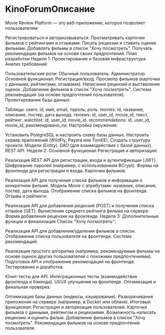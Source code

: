 # KinoForumОписание
Movie Review Platform — это веб-приложение, которое позволяет пользователям:

Регистрироваться и авторизовываться.
Просматривать карточки фильмов с рейтингами и отзывами.
Писать рецензии и ставить оценки фильмам.
Добавлять фильмы в список "Хочу посмотреть".
Получать рекомендации фильмов на основе своих предпочтений.
План разработки
Неделя 1: Проектирование и базовая инфраструктура
Анализ требований:

Пользовательские роли:
Обычный пользователь.
Администратор.
Основной функционал:
Регистрация/вход.
Просмотр фильмов (карточки с данными, рейтингами, отзывами).
Написание рецензий и выставление оценок.
Добавление фильмов в список "Хочу посмотреть".
Система рекомендаций (на основе предпочтений пользователя).
Проектирование базы данных:

Таблицы:
users: id, имя, email, пароль, роль.
movies: id, название, описание, постер, дата выхода.
reviews: id, user_id, movie_id, текст, рейтинг.
watchlist: id, user_id, movie_id.
recommendations: id, user_id, movie_id, рекомендовано_ли.
Настройка окружения:

Установить PostgreSQL и настроить схему базы данных.
Настроить сервер приложений (WildFly, Payara или TomEE).
Создать структуру проекта:
Модели (Entity).
DAO (для взаимодействия с базой данных).
REST API.
Неделя 2: Основной функционал
Регистрация и авторизация:

Реализация REST API для регистрации, входа и аутентификации (JWT).
Шифрование паролей (например, с использованием BCrypt).
Формы на фронтенде для регистрации и входа.
Карточки фильмов:

Реализация API для получения списка фильмов и информации о конкретном фильме.
Модель Movie с атрибутами: название, описание, постер, дата выхода.
Отображение списка фильмов на фронтенде.
Отзывы и рейтинги:

Реализация API для добавления рецензий (POST) и получения списка отзывов (GET).
Вычисление среднего рейтинга фильма на сервере.
Форма добавления рецензии на фронтенде.
Неделя 3: Дополнительные функции и финализация
Список "Хочу посмотреть":

Реализация API для добавления/удаления фильмов в список.
Отображение списка пользователя на фронтенде.
Система рекомендаций:

Реализация простого алгоритма (например, рекомендуемые фильмы на основе оценок других пользователей с похожими предпочтениями).
Подготовка API и отображение рекомендаций на фронтенде.
Тестирование и доработка:

Юнит-тесты для API.
Интеграционные тесты (взаимодействие фронтенда и бэкенда).
UI/UX улучшения на фронтенде.
Оптимизация и финальная проверка:

Оптимизация базы данных (индексы, кэширование).
Разворачивание приложения на сервере (например, в Docker или облаке).
Итоговый функционал:
Регистрация и авторизация пользователей.
Карточки фильмов с данными, рейтингом и рецензиями.
Возможность написать рецензию и оценить фильм.
Добавление фильмов в список "Хочу посмотреть".
Рекомендации фильмов на основе предпочтений пользователя.
